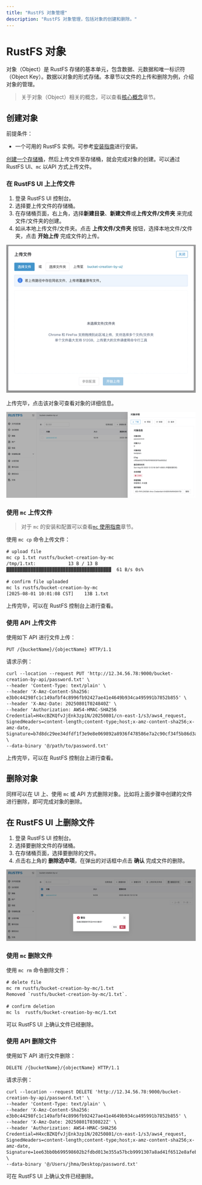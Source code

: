 ```yaml
---
title: "RustFS 对象管理"
description: "RustFS 对象管理，包括对象的创建和删除。​"
---
```


# RustFS 对象

对象（Object）是 RustFS 存储的基本单元，包含数据、元数据和唯一标识符（Object Key）。数据以对象的形式存储。本章节以文件的上传和删除为例，介绍对象的管理。

> 关于对象（Object）相关的概念，可以查看[核心概念](../../concepts/glossary.md)章节。

## 创建对象

前提条件：

- 一个可用的 RustFS 实例。可参考[安装指南](../../installation/index.md)进行安装。

[创建一个存储桶](../bucket/bucket-create-and-delete.md)，然后上传文件至存储桶，就会完成对象的创建。可以通过 RustFS UI、`mc` 以API 方式上传文件。

### 在 RustFS UI 上上传文件

1. 登录 RustFS UI 控制台。
1. 选择要上传文件的存储桶。
1. 在存储桶页面，右上角，选择**新建目录**、**新建文件**或**上传文件/文件夹** 来完成文件/文件夹的创建。
1. 如从本地上传文件/文件夹。点击 **上传文件/文件夹** 按钮，选择本地文件/文件夹，点击 **开始上传** 完成文件的上传。

![object creation from ui](images/upload_file_from_ui.png)

上传完毕，点击该对象可查看对象的详细信息。

![object details info](images/object_details_info.png)

### 使用 `mc` 上传文件

> 对于 `mc` 的安装和配置可以查看[`mc` 使用指南](../../developer/mc.md)章节。

使用 `mc cp` 命令上传文件：

```
# upload file
mc cp 1.txt rustfs/bucket-creation-by-mc
/tmp/1.txt:            13 B / 13 B  ▓▓▓▓▓▓▓▓▓▓▓▓▓▓▓▓▓▓▓▓▓▓▓▓▓▓▓▓▓▓▓▓▓▓▓▓▓▓▓  61 B/s 0s%

# confirm file uploaded
mc ls rustfs/bucket-creation-by-mc
[2025-08-01 10:01:08 CST]    13B 1.txt
```

上传完毕，可以在 RustFS 控制台上进行查看。

### 使用 API 上传文件

使用如下 API 进行文件上传：

```
PUT /{bucketName}/{objectName} HTTP/1.1
```

请求示例：

```
curl --location --request PUT 'http://12.34.56.78:9000/bucket-creation-by-api/password.txt' \
--header 'Content-Type: text/plain' \
--header 'X-Amz-Content-Sha256: e3b0c44298fc1c149afbf4c8996fb92427ae41e4649b934ca495991b7852b855' \
--header 'X-Amz-Date: 20250801T024840Z' \
--header 'Authorization: AWS4-HMAC-SHA256 Credential=H4xcBZKQfvJjEnk3zp1N/20250801/cn-east-1/s3/aws4_request, SignedHeaders=content-length;content-type;host;x-amz-content-sha256;x-amz-date, Signature=b7d8dc29ee34dfdf1f3e9e8e069892a8936f478586e7a2c90cf34f5b86d3a2dc' \
--data-binary '@/path/to/password.txt'
```

上传完毕，可以在 RustFS 控制台上进行查看。

## 删除对象

同样可以在 UI 上、使用 `mc` 或 API 方式删除对象。比如将上面步骤中创建的文件进行删除，即可完成对象的删除。

## 在 RustFS UI 上删除文件

1. 登录 RustFS UI 控制台。
1. 选择要删除文件的存储桶。
1. 在存储桶页面，选择要删除的文件。
1. 点击右上角的 **删除选中项**，在弹出的对话框中点击 **确认** 完成文件的删除。

![object deletion from ui](images/delete_file_from_ui.png)

### 使用 `mc` 删除文件

使用 `mc rm` 命令删除文件：

```
# delete file
mc rm rustfs/bucket-creation-by-mc/1.txt
Removed `rustfs/bucket-creation-by-mc/1.txt`.

# confirm deletion
mc ls  rustfs/bucket-creation-by-mc/1.txt
```

可以 RustFS UI 上确认文件已经删除。

### 使用 API 删除文件

使用如下 API 进行文件删除：

```
DELETE /{bucketName}/{objectName} HTTP/1.1
```

请求示例：

```
curl --location --request DELETE 'http://12.34.56.78:9000/bucket-creation-by-api/password.txt' \
--header 'Content-Type: text/plain' \
--header 'X-Amz-Content-Sha256: e3b0c44298fc1c149afbf4c8996fb92427ae41e4649b934ca495991b7852b855' \
--header 'X-Amz-Date: 20250801T030822Z' \
--header 'Authorization: AWS4-HMAC-SHA256 Credential=H4xcBZKQfvJjEnk3zp1N/20250801/cn-east-1/s3/aws4_request, SignedHeaders=content-length;content-type;host;x-amz-content-sha256;x-amz-date, Signature=1ee63bb0b699598602b2fdbd013e355a57bcb9991307a8ad41f6512e8afebf3a' \
--data-binary '@/Users/jhma/Desktop/password.txt'
```

可在 RustFS UI 上确认文件已经删除。
